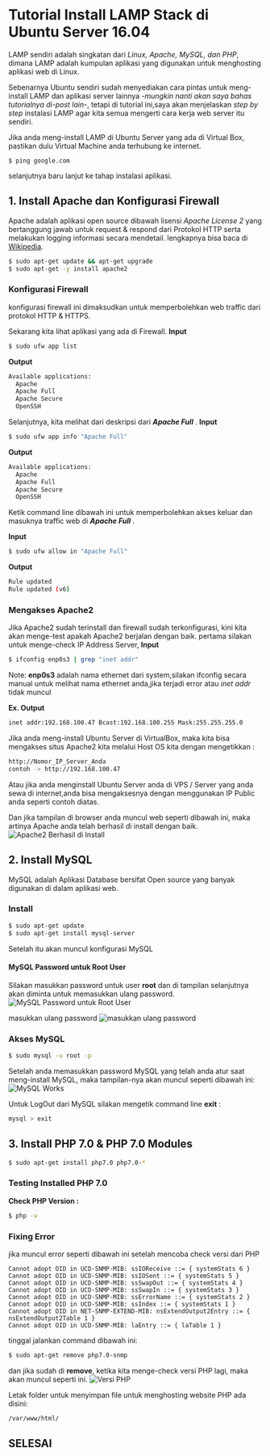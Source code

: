 # Tutorial Install LAMP Stack di Ubuntu Server 16.04

LAMP sendiri adalah singkatan dari *Linux, Apache, MySQL, dan PHP*, dimana LAMP adalah kumpulan aplikasi yang digunakan untuk menghosting aplikasi web di Linux.

Sebenarnya Ubuntu sendiri sudah menyediakan cara pintas untuk meng-install LAMP dan aplikasi server lainnya *-mungkin nanti akan saya bahas tutorialnya di-post lain-*, tetapi di tutorial ini,saya akan menjelaskan *step by step* instalasi LAMP agar kita semua mengerti cara kerja web server itu sendiri.

Jika anda meng-install LAMP di Ubuntu Server yang ada di Virtual Box, pastikan dulu Virtual Machine anda terhubung ke internet.
```
$ ping google.com
```
selanjutnya baru lanjut ke tahap instalasi aplikasi.
## 1. Install Apache dan Konfigurasi Firewall
Apache adalah aplikasi open source dibawah lisensi *Apache License 2* yang bertanggung jawab untuk request & respond dari Protokol HTTP serta melakukan logging informasi secara mendetail. lengkapnya bisa baca di [Wikipedia](https://en.wikipedia.org/wiki/Apache_HTTP_Server).

```bash
$ sudo apt-get update && apt-get upgrade  
$ sudo apt-get -y install apache2 
```

### Konfigurasi Firewall 
konfigurasi firewall ini dimaksudkan untuk memperbolehkan web traffic dari protokol HTTP & HTTPS.

Sekarang kita lihat aplikasi yang ada di Firewall.
**Input**
```bash
$ sudo ufw app list 
```
**Output**
```bash
Available applications:
  Apache
  Apache Full
  Apache Secure
  OpenSSH
```
Selanjutnya, kita melihat dari deskripsi dari __*Apache Full*__ .
**Input**
```bash
$ sudo ufw app info "Apache Full"
```
**Output**
```bash
Available applications:
  Apache
  Apache Full
  Apache Secure
  OpenSSH
```
Ketik command line dibawah ini untuk memperbolehkan akses keluar dan masuknya traffic web di  __*Apache Full*__ .

**Input**
```bash
$ sudo ufw allow in "Apache Full"
```
**Output**
```bash
Rule updated
Rule updated (v6)
```

### Mengakses Apache2
Jika Apache2 sudah terinstall dan firewall sudah terkonfigurasi, kini kita akan menge-test apakah Apache2 berjalan dengan baik.
pertama silakan untuk menge-check IP Address Server,
**Input**
```bash
$ ifconfig enp0s3 | grep "inet addr"
```
Note: 
 **enp0s3** adalah nama ethernet dari system,silakan ifconfig secara manual untuk melihat nama ethernet anda,jika terjadi error atau *inet addr* tidak muncul

**Ex. Output**
```bash
inet addr:192.168.100.47 Bcast:192.168.100.255 Mask:255.255.255.0
```
Jika anda meng-install Ubuntu Server di VirtualBox, maka kita bisa mengakses situs Apache2 kita melalui Host OS kita dengan mengetikkan :

```bash
http://Nomor_IP_Server_Anda
contoh -> http://192.168.100.47
```

Atau jika anda menginstall Ubuntu Server anda di VPS / Server yang anda sewa di internet,anda bisa mengaksesnya dengan menggunakan IP Public anda seperti contoh diatas.

Dan jika tampilan di browser anda muncul web seperti dibawah ini, maka artinya Apache anda telah berhasil di install dengan baik.
![Apache2 Berhasil di Install](img/apache2.png)

## 2. Install MySQL 
MySQL adalah Aplikasi Database bersifat Open source yang banyak digunakan di dalam aplikasi web.

### Install 
```bash
$ sudo apt-get update
$ sudo apt-get install mysql-server
```
Setelah itu akan muncul konfigurasi MySQL

#### MySQL Password untuk Root User
Silakan masukkan password untuk user **root** dan di tampilan selanjutnya akan diminta untuk memasukkan ulang password.
![MySQL Password untuk Root User](img/mysqlpassword.png)

masukkan ulang password
![masukkan ulang password](mysqlpasswordrepeat.png)

### Akses MySQL
```bash
$ sudo mysql -u root -p
```
Setelah anda memasukkan password MySQL yang telah anda atur saat meng-install MySQL, maka tampilan-nya akan muncul seperti dibawah ini:
![MySQL Works](img/mysql.png)

Untuk LogOut dari MySQL silakan mengetik command line **exit** :
```bash
mysql > exit
```

## 3. Install PHP 7.0 & PHP 7.0 Modules
```bash
$ sudo apt-get install php7.0 php7.0-*
```
### Testing Installed PHP 7.0
**Check PHP Version :**
```bash
$ php -v
```
### Fixing Error
jika muncul error seperti dibawah ini setelah mencoba check versi dari PHP
```
Cannot adopt OID in UCD-SNMP-MIB: ssIOReceive ::= { systemStats 6 }
Cannot adopt OID in UCD-SNMP-MIB: ssIOSent ::= { systemStats 5 }
Cannot adopt OID in UCD-SNMP-MIB: ssSwapOut ::= { systemStats 4 }
Cannot adopt OID in UCD-SNMP-MIB: ssSwapIn ::= { systemStats 3 }
Cannot adopt OID in UCD-SNMP-MIB: ssErrorName ::= { systemStats 2 }
Cannot adopt OID in UCD-SNMP-MIB: ssIndex ::= { systemStats 1 }
Cannot adopt OID in NET-SNMP-EXTEND-MIB: nsExtendOutput2Entry ::= { nsExtendOutput2Table 1 }
Cannot adopt OID in UCD-SNMP-MIB: laEntry ::= { laTable 1 }
```
tinggal jalankan command dibawah ini:
```bash
$ sudo apt-get remove php7.0-snmp
```
dan jika sudah di __remove__, ketika kita menge-check versi PHP lagi, maka akan muncul seperti ini.
![Versi PHP](img/versiphp.png)

Letak folder untuk menyimpan file untuk menghosting website PHP ada disini:
```bash
/var/www/html/
```
## SELESAI





